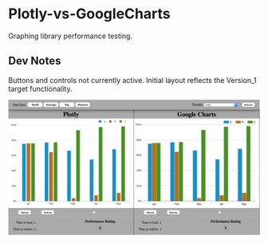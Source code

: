 # Plotly-vs-GoogleCharts

Graphing library performance testing.

## Dev Notes

Buttons and controls not currently active. Initial layout reflects the Version_1 target functionality.

![Alpha](assets/images/alpha.png)